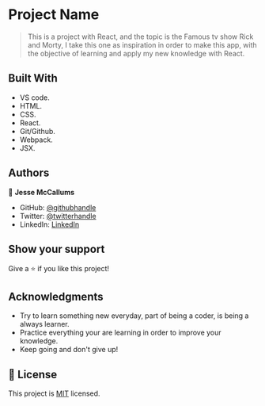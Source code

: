 # Project Name

> This is a project with React, and the topic is the Famous tv show Rick and Morty, I take this one as inspiration in order to make this app, with the objective of learning and apply my new knowledge with React.


## Built With

- VS code.
- HTML.
- CSS.
- React.
- Git/Github.
- Webpack.
- JSX.

## Authors

👤 **Jesse McCallums**

- GitHub: [@githubhandle](https://github.com/Jessemccallums)
- Twitter: [@twitterhandle](https://twitter.com/mccallumshope)
- LinkedIn: [LinkedIn](https://www.linkedin.com/in/jesse-mccallums-7225a4237/)


## Show your support

Give a ⭐️ if you like this project!

## Acknowledgments

- Try to learn something new everyday, part of being a coder, is being a always learner.
- Practice everything your are learning in order to improve your knowledge.
- Keep going and don't give up!

## 📝 License

This project is [MIT](./MIT.md) licensed.
